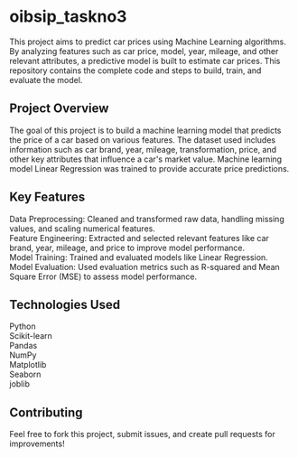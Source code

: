 # oibsip_taskno3
This project aims to predict car prices using Machine Learning algorithms. By analyzing features such as car price, model, year, mileage, and other relevant attributes, a predictive model is built to estimate car prices. This repository contains the complete code and steps to build, train, and evaluate the model.

## Project Overview
The goal of this project is to build a machine learning model that predicts the price of a car based on various features. The dataset used includes information such as car brand, year, mileage, transformation, price, and other key attributes that influence a car's market value. Machine learning model Linear Regression was trained to provide accurate price predictions.

## Key Features
Data Preprocessing: Cleaned and transformed raw data, handling missing values, and scaling numerical features.<br>
Feature Engineering: Extracted and selected relevant features like car brand, year, mileage, and price to improve model performance.<br>
Model Training: Trained and evaluated models like Linear Regression.<br>
Model Evaluation: Used evaluation metrics such as R-squared and Mean Square Error (MSE) to assess model performance.

## Technologies Used
Python<br>
Scikit-learn<br>
Pandas<br>
NumPy<br>
Matplotlib<br>
Seaborn<br>
joblib

## Contributing
Feel free to fork this project, submit issues, and create pull requests for improvements!
